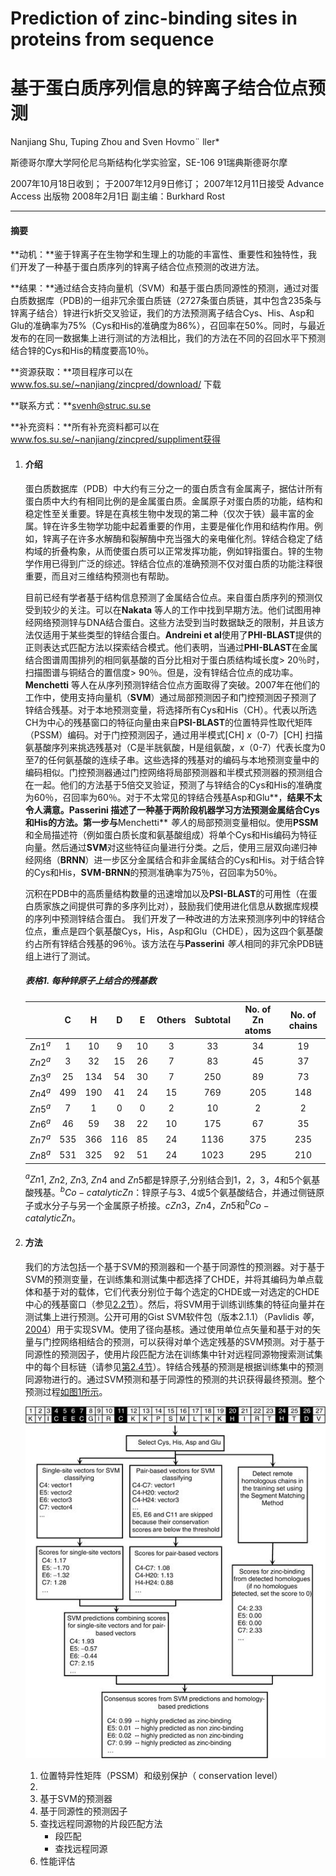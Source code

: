 # Prediction of zinc-binding sites in proteins from sequence 



# 基于蛋白质序列信息的锌离子结合位点预测

Nanjiang Shu, Tuping Zhou and Sven Hovmo¨ ller*

斯德哥尔摩大学阿伦尼乌斯结构化学实验室，SE-106 91瑞典斯德哥尔摩

2007年10月18日收到； 于2007年12月9日修订； 2007年12月11日接受
Advance Access 出版物 2008年2月1日
副主编：Burkhard Rost

---

#### 摘要

**动机：**鉴于锌离子在生物学和生理上的功能的丰富性、重要性和独特性，我们开发了一种基于蛋白质序列的锌离子结合位点预测的改进方法。

**结果：**通过结合支持向量机（SVM）和基于蛋白质同源性的预测，通过对蛋白质数据库（PDB)的一组非冗余蛋白质链（2727条蛋白质链，其中包含235条与锌离子结合）锌进行k折交叉验证，我们的方法预测离子结合Cys、His、Asp和Glu的准确率为75%（Cys和His的准确度为86%），召回率在50%。同时，与最近发布的在同一数据集上进行测试的方法相比，我们的方法在不同的召回水平下预测结合锌的Cys和His的精度要高10％。

**资源获取：**项目程序可以在 www.fos.su.se/~nanjiang/zincpred/download/ 下载

**联系方式：**svenh@struc.su.se

**补充资料：**所有补充资料都可以在 www.fos.su.se/~nanjiang/zincpred/suppliment获得

1. #### 介绍

   ​		蛋白质数据库（PDB）中大约有三分之一的蛋白质含有金属离子，据估计所有蛋白质中大约有相同比例的是金属蛋白质。金属原子对蛋白质的功能，结构和稳定性至关重要。锌是在真核生物中发现的第二种（仅次于铁）最丰富的金属。锌在许多生物学功能中起着重要的作用，主要是催化作用和结构作用。例如，锌离子在许多水解酶和裂解酶中充当强大的亲电催化剂。锌结合稳定了结构域的折叠构象，从而使蛋白质可以正常发挥功能，例如锌指蛋白。锌的生物学作用已得到广泛的综述。锌结合位点的准确预测不仅对蛋白质的功能注释很重要，而且对三维结构预测也有帮助。

   ​		目前已经有学者基于结构信息预测了金属结合位点。来自蛋白质序列的预测仅受到较少的关注。可以在**Nakata** 等人的工作中找到早期方法。他们试图用神经网络预测锌与DNA结合蛋白。这些方法受到当时数据缺乏的限制，并且该方法仅适用于某些类型的锌结合蛋白。**Andreini et al**使用了**PHI-BLAST**提供的正则表达式匹配方法以探索结合模式。他们表明，当通过**PHI-BLAST**在金属结合图谱周围排列的相同氨基酸的百分比相对于蛋白质结构域长度> 20％时，扫描图谱与铜结合的置信度> 90％。但是，没有锌结合位点的成功率。**Menchetti** 等人在从序列预测锌结合位点方面取得了突破。2007年在他们的工作中，使用支持向量机（**SVM**）通过局部预测因子和门控预测因子预测了锌结合残基。对于本地预测变量，将选择所有Cys和His（CH）。代表以所选CH为中心的残基窗口的特征向量由来自**PSI-BLAST**的位置特异性取代矩阵（PSSM）编码。对于门控预测因子，通过用半模式[CH] *x*（0-7）[CH] 扫描氨基酸序列来挑选残基对（C是半胱氨酸，H是组氨酸，*x*（0-7）代表长度为0至7的任何氨基酸的连续子串。这些选择的残基对的编码与本地预测变量中的编码相似。门控预测器通过门控网络将局部预测器和半模式预测器的预测组合在一起。他们的方法基于5倍交叉验证，预测了与锌结合的Cys和His的准确度为60％，召回率为60％。对于不太常见的锌结合残基Asp和Glu**，**结果不太令人满意。**Passerini** 描述了一种基于两阶段机器学习方法预测金属结合Cys和His的方法。第一步与**Menchetti** *等人*的局部预测变量相似。使用**PSSM**和全局描述符（例如蛋白质长度和氨基酸组成）将单个Cys和His编码为特征向量。然后通过**SVM**对这些特征向量进行分类。之后，使用三层双向递归神经网络（**BRNN**）进一步区分金属结合和非金属结合的Cys和His。对于结合锌的Cys和His，**SVM-BRNN**的预测准确率为75％，召回率为50％。

   ​		沉积在PDB中的高质量结构数量的迅速增加以及**PSI-BLAST**的可用性（在蛋白质家族之间提供可靠的多序列比对），鼓励我们使用进化信息从数据库规模的序列中预测锌结合蛋白。 我们开发了一种改进的方法来预测序列中的锌结合位点，重点是四个氨基酸Cys，His，Asp和Glu（CHDE），因为这四个氨基酸约占所有锌结合残基的96％。该方法在与**Passerini** *等人*相同的非冗余PDB链组上进行了测试。

   ##### **表格1**. 每种锌原子上结合的残基数

   |         |  C   |  H   |  D   |  E   | Others | Subtotal | No. of Zn atoms | No. of chains |
   | :-----: | :--: | :--: | :--: | :--: | :----: | :------: | :-------------: | :-----------: |
   | $Zn1^a$ |  1   |  10  |  9   |  10  |   3    |    33    |       34        |      19       |
   | $Zn2^a$ |  3   |  32  |  15  |  26  |   7    |    83    |       45        |      37       |
   | $Zn3^a$ |  25  | 134  |  54  |  30  |   7    |   250    |       89        |      73       |
   | $Zn4^a$ | 499  | 190  |  41  |  24  |   15   |   769    |       205       |      148      |
   | $Zn5^a$ |  7   |  1   |  0   |  0   |   2    |    10    |        2        |       2       |
   | $Zn6^a$ |  46  |  59  |  38  |  22  |   10   |   175    |       67        |      35       |
   | $Zn7^a$ | 535  | 366  | 116  |  85  |   24   |   1136   |       375       |      235      |
   | $Zn8^a$ | 531  | 325  |  92  |  51  |   24   |   1023   |       295       |      210      |

   $^aZn1$, $Zn2$, $Zn3$, $Zn4$ and $Zn5$都是锌原子,分别结合到1，2，3，4和5个氨基酸残基。$^b Co-catalytic Zn$：锌原子与3、4或5个氨基酸结合，并通过侧链原子或水分子与另一个金属原子桥接。$c Zn3$，$Zn4$，$Zn5$和$^b Co-catalytic Zn$。

   

   

2. #### 方法

   我们的方法包括一个基于SVM的预测器和一个基于同源性的预测器。对于基于SVM的预测变量，在训练集和测试集中都选择了CHDE，并将其编码为单点载体和基于对的载体，它们代表分别位于每个选定的CHDE或一对选定的CHDE中心的残基窗口（参见[2.2节](https://academic.oup.com/bioinformatics/article/24/6/775/192764#SEC2.2)）。然后，将SVM用于训练训练集的特征向量并在测试集上进行预测。公开可用的Gist SVM软件包（版本2.1.1）（Pavlidis *等*，[2004](javascript:;)）用于实现SVM。使用了径向基核。通过使用单位点矢量和基于对的矢量与门控网络相结合的预测，可以获得对单个选定残基的SVM预测。对于基于同源性的预测因子，使用片段匹配方法在训练集中针对远程同源物搜索测试集中的每个目标链（请参见[第2.4节](https://academic.oup.com/bioinformatics/article/24/6/775/192764#SEC2.4)）。锌结合残基的预测是根据训练集中的预测同源物进行的。通过SVM预测和基于同源性的预测的共识获得最终预测。整个预测过程[如图1所示](javascript:;)。
   
   ![总体预测方法的流程图。 SVM预测和基于同源性的预测被合并到最终共识预测中。](README.assets/m_btm618f1.jpeg)
   
   1. 位置特异性矩阵（PSSM）和级别保护（ conservation level）
   2. 
   3. 基于SVM的预测器
   4. 基于同源性的预测因子
   5. 查找远程同源物的片段匹配方法
      - 段匹配
      - 查找远程同源
   6. 性能评估

